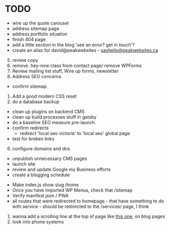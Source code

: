 # TODO

- wire up the quote carousel
- address sitemap page
- address portfolio situation
- finish 404 page
- add a little section in the blog 'see an error? get in touch'?
- create an alias for david@peakwebsites - sayhello@peakwebsites.ca
5. review copy
3. remove .hey-now class from contact page/ remove WPForms
4. Review mailing list stuff, Wire up forms, newsletter
2. Address SEO concerns
- confirm sitemap 
1. Add a good modern CSS reset 
7. do a database backup
- clean up plugins on backend CMS
- clean up build processes stuff in gatsby   
- do a baseline SEO measure pre-launch.
- confirm redirects
    - redirect 'local seo victoria' to 'local seo' global page
- test for broken links
6. configure domains and dns
- unpublish unnecessary CMS pages
- launch site
- review and update Google my Business efforts
- create a blogging schedule


* Make index.js show slug /home
* Once you have imported WP Menus, check that /sitemap
* Verify manifest.json / PWA
* all routes that were redirected to homepage - that have something to do with service - should be redirected to the /services/ page, I think

1. wanna add a scrolling line at the top of page like [this one](https://www.ppchero.com/how-should-you-formulate-your-ppc-strategy/), on blog pages
2. look into phone systems
